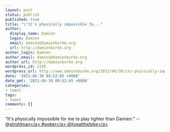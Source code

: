 ```yaml
---
layout: post
status: publish
published: true
title: "\"It's physically impossible fo..."
author:
  display_name: Damien
  login: Damien
  email: damien@damienburke.org
  url: http://damienburke.org
author_login: Damien
author_email: damien@damienburke.org
author_url: http://damienburke.org
wordpress_id: 2335
wordpress_url: http://www.damienburke.org/2012/06/30/its-physically-impossible-fo/
date: '2012-06-30 04:52:05 +0000'
date_gmt: '2012-06-30 09:52:05 +0000'
categories:
- tweet
tags:
- tweet
comments: []
---
```

<p>"It's physically impossible for me to play tighter than Damien." -- @<a href="http:&#47;&#47;twitter.com&#47;strohlman" class="aktt_username">strohlman<&#47;a> #<a href="http:&#47;&#47;search.twitter.com&#47;search?q=%23poker" class="aktt_hashtag">poker<&#47;a> @<a href="http:&#47;&#47;twitter.com&#47;liveatthebike" class="aktt_username">liveatthebike<&#47;a></p>
